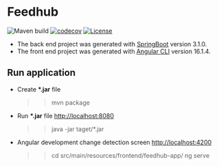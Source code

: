 # Feedhub
![Maven build](https://github.com/DjihadBengati/feedhub/actions/workflows/maven.yml/badge.svg)
[![codecov](https://codecov.io/gh/DjihadBengati/feedhub/branch/master/graph/badge.svg?token=Q4V1PWVBL8)](https://codecov.io/gh/DjihadBengati/feedhub)
[![License](https://img.shields.io/badge/License-Apache_2.0-blue.svg)](https://opensource.org/licenses/Apache-2.0)

* The back end project was generated with [SpringBoot](https://spring.io/blog/2023/05/18/spring-boot-3-1-0-available-now) version 3.1.0.
* The front end project was generated with [Angular CLI](https://github.com/angular/angular-cli) version 16.1.4.

## Run application
* Create <b>*.jar</b> file


    >> mvn package

* Run <b>*.jar</b> file [http://localhost:8080](http://localhost:8080)


    >> java -jar taget/*.jar

* Angular development change detection screen [http://localhost:4200](http://localhost:4200)


    >> cd src/main/resources/frontend/feedhub-app/
    >> ng serve

